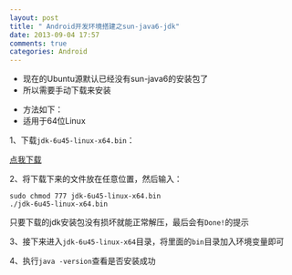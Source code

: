 ```yaml
---
layout: post
title: " Android开发环境搭建之sun-java6-jdk"
date: 2013-09-04 17:57
comments: true
categories: Android
---
```

* 现在的Ubuntu源默认已经没有sun-java6的安装包了
* 所以需要手动下载来安装

<!-- more -->
* 方法如下：
* 适用于64位Linux

1、下载`jdk-6u45-linux-x64.bin`：

[点我下载](http://pan.baidu.com/s/11MLHE)

2、将下载下来的文件放在任意位置，然后输入：
```
sudo chmod 777 jdk-6u45-linux-x64.bin
./jdk-6u45-linux-x64.bin
```
   只要下载的jdk安装包没有损坏就能正常解压，最后会有`Done!`的提示

3、接下来进入`jdk-6u45-linux-x64`目录，将里面的`bin`目录加入环境变量即可

4、执行`java -version`查看是否安装成功